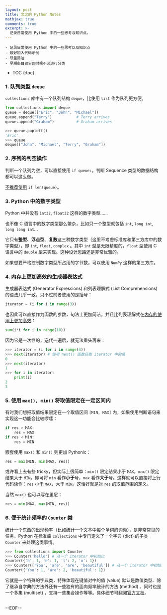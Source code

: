 ```yaml
---
layout: post
title: 文之的 Python Notes
mathjax: true
comments: true
excerpt: >- 
  记录日常使用 Python 中的一些思考与知识点。
---
```


    - 记录日常使用 Python 中的一些思考以及知识点
    - 最好加入代码示例
    - 尽量简洁
    - 早期条目较少的时候不必进行分类

* TOC
{:toc}

### 1. 队列类型 `deque`

`collections` 库中有一个队列结构 `deque`，比使用 `list` 作为队列更方便。

```python
from collections import deque
queue = deque(["Eric", "John", "Michael"])
queue.append("Terry")           # Terry arrives
queue.append("Graham")          # Graham arrives

>>> queue.popleft()
'Eric'
>>> queue
deque(["John", "Michael", "Terry", "Graham"])
```	

### 2. 序列的判空操作
	
判断一个队列为空，可以直接使用 `if queue:`。判断 Sequence 类型的数据结构都可以这么做。

[不推荐使用](https://www.python.org/dev/peps/pep-0008/#programming-recommendations) `if len(queue)`。 

### 3. Python 中的数字类型

Python 中并没有 `int32`, `float32` 这样的数字类型……

也不像 C 语言中的数字类型那么繁杂，比如只一个整型就包括 `int`, `long int`, `long long int`...

它只有**整型**、**浮点型**、**复数**这三种数字类型（这里不考虑标准库和第三方库中的数字类型），即 `int`, `float`, `complex` 。其中 `int` 型是无限精度的，`float` 型使用 C 语言中的 `double` 型来实现。这种设计思路还是非常优雅的。

如果想要严格控制数字类型所占用的字节数，可以使用 `NumPy` 这样的第三方库。

### 4. 内存上更加高效的生成器表达式

生成器表达式 (Generator Expressions) 和列表理解式 (List Comprehensions) 的语法几乎一致，只不过前者使用的是括号：

```python
iterator = (i for i in range(3))
```

也因此可以直接作为函数的参数，句法上更加简洁，并且比列表理解式在[内存的使用上更加高效](https://dbader.org/blog/python-generator-expressions)：

```python
sum(i*i for i in range(10)) 
```

因为它是一次性的，迭代一遍后，就无法重头再来：

```python
>>> iterator = (i for i in range(4))
>>> next(iterator) # 使用 next() 函数获取 iterator 中的值
0
>>> next(iterator)
1
>>> for i in iterator:
	print(i)
2
3
```

### 5. 使用 `max(), min()` 将取值限定在一定区间内

有时我们想把取值结果限定在一个取值区间 `[MIN, MAX]` 内，如果使用判断语句来实现这一功能会比较啰嗦：

```python
if res > MAX:
    res = MAX
if res < MIN:
    res = MIN
```

嵌套使用 `max()` 和 `min()` 则更加 Pythonic：

```python
res = max(MIN, min(MAX, res))
```

或许看上去有些 tricky，但实际上很简单：`min()` 限定结果小于 `MAX`，`max()` 限定结果大于 `MIN`。即可将 `min` 看作**小于**号，`max` 看作**大于**号。这样就可以直接将上行代码读作：`res` 小于 `MAX`，大于 `MIN`。这恰好就是对 `res` 的取值范围的定义。

当然 `max()` 也可以写在里层：

```python
res = min(MAX, max(MIN, res))
```

### 6. 便于统计频率的 `Counter` 类

统计一个东西的出现频率（比如统计一个文本中每个单词的词频），是非常常见的任务。Python 在标准库 `collections` 中专门定义了一个字典 (dict) 的子类 `Counter` 来处理这类事情。

```python
>>> from collections import Counter
>>> Counter('hello') # 从一个 iterator 中初始化
Counter({'h': 1, 'e': 1, 'l': 2, 'o': 1})
>>> Counter(['You', 'are', 'are', 'beautiful']) # 从一个 iterator 中初始化
Counter({'You': 1, 'are': 2, 'beautiful': 1})
```

它就是一个特殊的字典类，特殊体现在键值对中的值 (value) 默认是数值类型、除了继承自字典的方法外还有一些独有的面向频率统计的方法 (method) 、同时也是一个多集 (multiset) ，支持一些集合操作等等。具体细节可翻阅[官方文档](https://docs.python.org/3/library/collections.html#collections.Counter)。

<br>
--EOF--